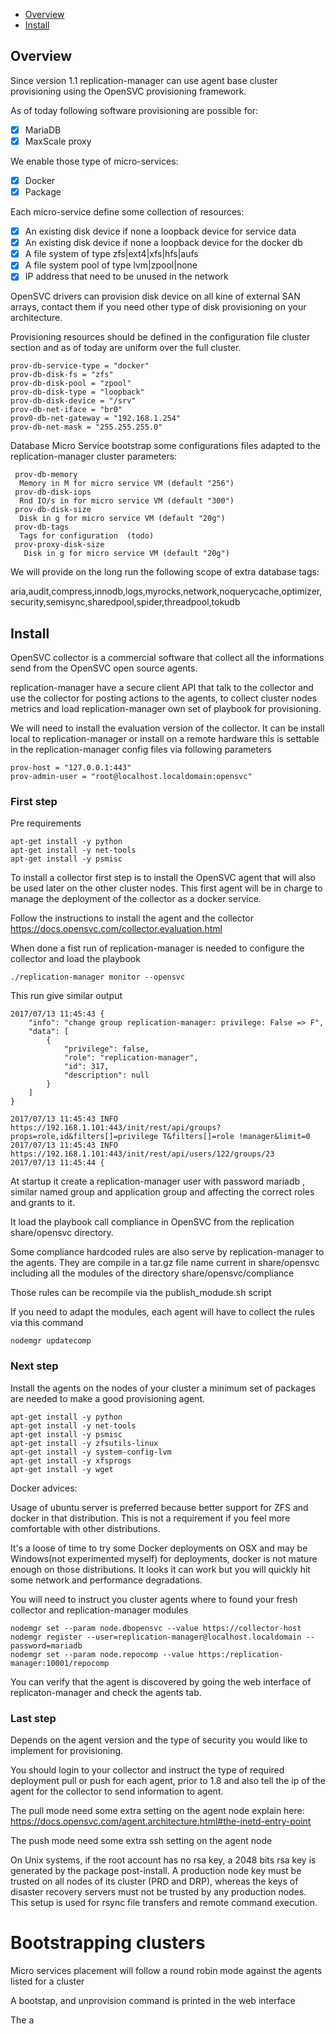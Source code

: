 * [Overview](#overview)
* [Install](#install)

## Overview

Since version 1.1 replication-manager can use agent base cluster provisioning using the OpenSVC provisioning framework.

As of today following software provisioning are possible for:
  - [x] MariaDB
  - [x] MaxScale proxy

We enable those type of micro-services:
  - [x] Docker
  - [x] Package

Each micro-service define some collection of resources:
  - [x] An existing disk device if none a loopback device for service data
  - [x] An existing disk device if none a loopback device for the docker db
  - [x] A file system of type zfs|ext4|xfs|hfs|aufs
  - [x] A file system pool of type lvm|zpool|none
  - [x] IP address that need to be unused in the network

OpenSVC drivers can provision disk device on all kine of external SAN arrays, contact them if you need other type of disk provisioning on your architecture.

Provisioning resources should be defined in the configuration file cluster section and as of today are uniform over the full cluster.
```
prov-db-service-type = "docker"
prov-db-disk-fs = "zfs"
prov-db-disk-pool = "zpool"
prov-db-disk-type = "loopback"
prov-db-disk-device = "/srv"
prov-db-net-iface = "br0"
prov0-db-net-gateway = "192.168.1.254"
prov-db-net-mask = "255.255.255.0"
```

Database Micro Service bootstrap some configurations files adapted to the replication-manager cluster parameters:
```
 prov-db-memory                           
  Memory in M for micro service VM (default "256")
 prov-db-disk-iops                        
  Rnd IO/s in for micro service VM (default "300")
 prov-db-disk-size                        
  Disk in g for micro service VM (default "20g")
 prov-db-tags                             
  Tags for configuration  (todo)
 prov-proxy-disk-size                    
   Disk in g for micro service VM (default "20g")
```

We will provide on the long run the following scope of extra database tags:

aria,audit,compress,innodb,logs,myrocks,network,noquerycache,optimizer,security,semisync,sharedpool,spider,threadpool,tokudb

## Install

OpenSVC collector is a commercial software that collect all the informations send from the OpenSVC open source agents.  

replication-manager have a secure client API that talk to the collector and use the collector for posting actions to the agents, to collect cluster nodes metrics and load replication-manager own set of playbook for provisioning.

We will need  to install the evaluation version of the collector. It can be install local to replication-manager or install on a remote hardware this is settable in the replication-manager config files via following parameters

```
prov-host = "127.0.0.1:443"
prov-admin-user = "root@localhost.localdomain:opensvc"
```    

### First step

Pre requirements
```  
apt-get install -y python
apt-get install -y net-tools
apt-get install -y psmisc
```

To install a collector first step is to install the OpenSVC agent that will also be used later on the other cluster nodes. This first agent will be in charge to manage the deployment of the collector as a docker service.

Follow the instructions to install the agent and the collector
https://docs.opensvc.com/collector.evaluation.html

When done a fist run of replication-manager is needed to configure the collector and load the playbook

```
./replication-manager monitor --opensvc
```

This run give similar output
```
2017/07/13 11:45:43 {
	"info": "change group replication-manager: privilege: False => F",
	"data": [
		{
			"privilege": false,
			"role": "replication-manager",
			"id": 317,
			"description": null
		}
	]
}

2017/07/13 11:45:43 INFO  https://192.168.1.101:443/init/rest/api/groups?props=role,id&filters[]=privilege T&filters[]=role !manager&limit=0
2017/07/13 11:45:43 INFO  https://192.168.1.101:443/init/rest/api/users/122/groups/23
2017/07/13 11:45:44 {
```

At startup it create a replication-manager user with password mariadb , similar named group and application group and affecting the correct roles and grants to it.

It load the playbook call compliance in OpenSVC from the replication share/opensvc directory.

Some compliance hardcoded rules are also serve by replication-manager to the agents. They are compile in a tar.gz file name current in share/opensvc including all the modules of the directory share/opensvc/compliance

Those rules can be recompile via the publish_modude.sh script

If you need to adapt the modules, each agent will have to collect the rules via this command
```
nodemgr updatecomp
```

### Next step

Install the agents on the nodes of your cluster a minimum set of packages are needed to make a good provisioning agent.
```  
apt-get install -y python
apt-get install -y net-tools
apt-get install -y psmisc
apt-get install -y zfsutils-linux
apt-get install -y system-config-lvm
apt-get install -y xfsprogs
apt-get install -y wget
```

Docker advices:

Usage of ubuntu server is preferred because better support for ZFS and docker in that distribution. This is not a requirement if you feel more comfortable with other distributions.

It's a loose of time to try some Docker deployments on OSX and may be Windows(not experimented myself) for  deployments, docker is not mature enough on those distributions. It looks it can work but you will quickly hit some network and performance degradations.   

You will need to instruct you cluster agents where to found your fresh collector and replication-manager modules

```
nodemgr set --param node.dbopensvc --value https://collector-host
nodemgr register --user=replication-manager@localhost.localdomain --password=mariadb
nodemgr set --param node.repocomp --value https:/replication-manager:10001/repocomp
```

You can verify that the agent is discovered by going the web interface of replicaton-manager and check the agents tab.

### Last step

Depends on the agent version and the type of security you would like to implement for provisioning.

You should login to your collector and instruct the type of required deployment pull or push for each agent, prior to 1.8 and also tell the ip of the agent for the collector to send information to agent.


The pull mode need some extra setting on the agent node explain here:
https://docs.opensvc.com/agent.architecture.html#the-inetd-entry-point

The push mode need some extra ssh setting on the agent node  

On Unix systems, if the root account has no rsa key, a 2048 bits rsa key is generated by the package post-install. A production node key must be trusted on all nodes of its cluster (PRD and DRP), whereas the keys of disaster recovery servers must not be trusted by any production nodes. This setup is used for rsync file transfers and remote command execution.


# Bootstrapping clusters

Micro services placement will follow a round robin mode against the agents listed for a cluster  

A bootstap, and unprovision command is printed in the web interface

The a
